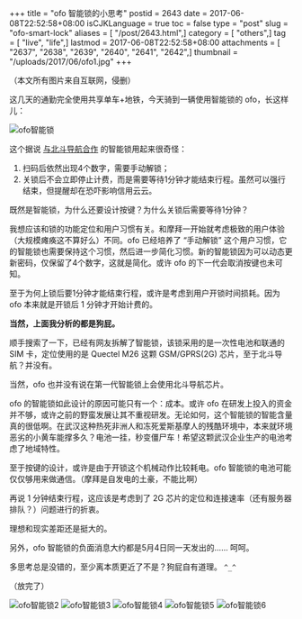 +++
title = "ofo 智能锁的小思考"
postid = 2643
date = 2017-06-08T22:52:58+08:00
isCJKLanguage = true
toc = false
type = "post"
slug = "ofo-smart-lock"
aliases = [ "/post/2643.html",]
category = [ "others",]
tag = [ "live", "life",]
lastmod = 2017-06-08T22:52:58+08:00
attachments = [ "2637", "2638", "2639", "2640", "2641", "2642",]
thumbnail = "/uploads/2017/06/ofo1.jpg"
+++


（本文所有图片来自互联网，侵删）

这几天的通勤完全使用共享单车+地铁，今天骑到一辆使用智能锁的 ofo，长这样儿：

![ofo智能锁][ofo1]

这个据说 [与北斗导航合作][1] 的智能锁用起来很奇怪：

1. 扫码后依然出现4个数字，需要手动解锁；
2. 关锁后不会立即停止计费，而是需要等待1分钟才能结束行程。虽然可以强行结束，但提醒却在恐吓影响信用云云。

既然是智能锁，为什么还要设计按键？为什么关锁后需要等待1分钟？

我想应该和锁的功能定位和用户习惯有关。和摩拜一开始就考虑极致的用户体验（大规模瘫痪这不算好么）不同。ofo 已经培养了 “手动解锁” 这个用户习惯，它的智能锁也需要保持这个习惯，然后进一步简化习惯。新的智能锁因为可以动态更新密码，仅保留了4个数字，这就是简化。或许 ofo 的下一代会取消按键也未可知。

至于为何上锁后要1分钟才能结束行程，或许是考虑到用户开锁时间损耗。因为 ofo 本来就是开锁后 1 分钟才开始计费的。

<!--more-->

**当然，上面我分析的都是狗屁。**

顺手搜索了一下，已经有网友拆解了智能锁，该锁采用的是一次性电池和联通的 SIM 卡，定位使用的是 Quectel M26 这颗 GSM/GPRS(2G) 芯片，至于北斗导航？并没有。

当然，ofo 也并没有说在第一代智能锁上会使用北斗导航芯片。

ofo 的智能锁如此设计的原因可能只有一个：成本。或许 ofo 在研发上投入的资金并不够，或许之前的野蛮发展让其不重视研发。无论如何，这个智能锁的智能含量真的很低啊。在武汉这种热死非洲人和冻死爱斯基摩人的残酷环境中，本来就环境恶劣的小黄车能撑多久？电池一挂，秒变僵尸车！希望这颗武汉企业生产的电池考虑了地域特性。

至于按键的设计，或许是由于开锁这个机械动作比较耗电。ofo 智能锁的电池可能仅仅够用来做通信。（摩拜是自发电的土豪，不能比啊）

再说 1 分钟结束行程，这应该是考虑到了 2G 芯片的定位和连接速率（还有服务器排队？）问题进行的折衷。 

理想和现实差距还是挺大的。

另外，ofo 智能锁的负面消息大约都是5月4日同一天发出的…… 呵呵。

多思考总是没错的，至少离本质更近了不是？狗屁自有道理。 `^_^`

（放完了）

![ofo智能锁2][ofo2]
![ofo智能锁3][ofo3]
![ofo智能锁4][ofo4]
![ofo智能锁5][ofo5]
![ofo智能锁6][ofo6]

[ofo1]: /uploads/2017/06/ofo1.jpg
[ofo2]: /uploads/2017/06/ofo2.jpg
[ofo3]: /uploads/2017/06/ofo3.jpg
[ofo4]: /uploads/2017/06/ofo4.jpg
[ofo5]: /uploads/2017/06/ofo5.jpg
[ofo6]: /uploads/2017/06/ofo6.jpg
[1]: http://tech.qq.com/a/20170406/033334.htm
